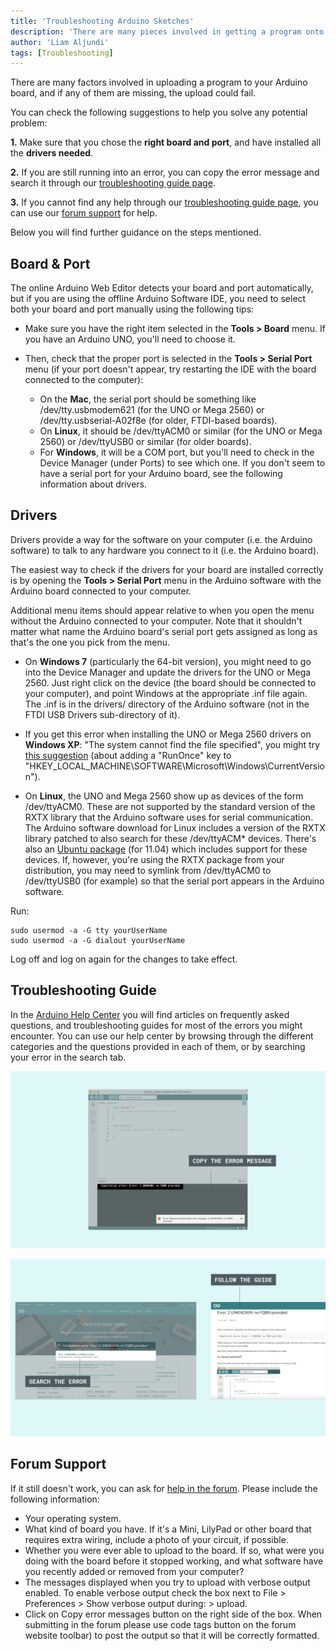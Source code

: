 ```yaml
---
title: 'Troubleshooting Arduino Sketches'
description: 'There are many pieces involved in getting a program onto your Arduino board.'
author: 'Liam Aljundi'
tags: [Troubleshooting]
---
```


There are many factors involved in uploading a program to your Arduino board, and if any of them are missing, the upload could fail.

You can check the following suggestions to help you solve any potential problem:

**1.** Make sure that you chose the **right board and port**, and have installed all the **drivers needed**.

**2.** If you are still running into an error, you can copy the error message and search it through our [troubleshooting guide page](https://support.arduino.cc/hc).

**3.** If you cannot find any help through our [troubleshooting guide page](https://support.arduino.cc/hc), you can use our [forum support](https://forum.arduino.cc/c/using-arduino/installation-troubleshooting/18) for help.

Below you will find further guidance on the steps mentioned.
## Board & Port

The online Arduino Web Editor detects your board and port automatically, but if you are using the offline Arduino Software IDE, you need to select both your board and port manually using the following tips:

- Make sure you have the right item selected in the **Tools > Board** menu. If you have an Arduino UNO, you'll need to choose it.

- Then, check that the proper port is selected in the **Tools > Serial Port** menu (if your port doesn't appear, try restarting the IDE with the board connected to the computer):

  - On the **Mac**, the serial port should be something like /dev/tty.usbmodem621 (for the UNO or Mega 2560) or /dev/tty.usbserial-A02f8e (for older, FTDI-based boards).
  - On **Linux**, it should be /dev/ttyACM0 or similar (for the UNO or Mega 2560) or /dev/ttyUSB0 or similar (for older boards).
  - For **Windows**, it will be a COM port, but you'll need to check in the Device Manager (under Ports) to see which one. If you don't seem to have a serial port for your Arduino board, see the following information about drivers.

## Drivers

Drivers provide a way for the software on your computer (i.e. the Arduino software) to talk to any hardware you connect to it (i.e. the Arduino board).

The easiest way to check if the drivers for your board are installed correctly is by opening the **Tools > Serial Port** menu in the Arduino software with the Arduino board connected to your computer. 

Additional menu items should appear relative to when you open the menu without the Arduino connected to your computer. Note that it shouldn't matter what name the Arduino board's serial port gets assigned as long as that's the one you pick from the menu.

- On **Windows 7** (particularly the 64-bit version), you might need to go into the Device Manager and update the drivers for the UNO or Mega 2560. Just right click on the device (the board should be connected to your computer), and point Windows at the appropriate .inf file again. The .inf is in the drivers/ directory of the Arduino software (not in the FTDI USB Drivers sub-directory of it).

- If you get this error when installing the UNO or Mega 2560 drivers on **Windows XP**: "The system cannot find the file specified", you might try [this suggestion](http://forums.techguy.org/1680041-post1.html) (about adding a "RunOnce" key to "HKEY_LOCAL_MACHINE\SOFTWARE\Microsoft\Windows\CurrentVersion").

- On **Linux**, the UNO and Mega 2560 show up as devices of the form /dev/ttyACM0. These are not supported by the standard version of the RXTX library that the Arduino software uses for serial communication. The Arduino software download for Linux includes a version of the RXTX library patched to also search for these /dev/ttyACM* devices. There's also an [Ubuntu package](https://launchpad.net/ubuntu/+source/rxtx/2.2pre2-3) (for 11.04) which includes support for these devices. If, however, you're using the RXTX package from your distribution, you may need to symlink from /dev/ttyACM0 to /dev/ttyUSB0 (for example) so that the serial port appears in the Arduino software.

Run:

```
sudo usermod -a -G tty yourUserName
sudo usermod -a -G dialout yourUserName
```

Log off and log on again for the changes to take effect.

## Troubleshooting Guide

In the [Arduino Help Center](https://support.arduino.cc/hc) you will find articles on frequently asked questions, and troubleshooting guides for most of the errors you might encounter. You can use our help center by browsing through the different categories and the questions provided in each of them, or by searching your error in the search tab.

![Copying the error message](./assets/copy-error-message.png)

![Searching for the guide to solve the error](./assets/troubleshooting-guide.png)

## Forum Support

If it still doesn't work, you can ask for [help in the forum](https://forum.arduino.cc/c/using-arduino/installation-troubleshooting/18). Please include the following information:

- Your operating system.
- What kind of board you have. If it's a Mini, LilyPad or other board that requires extra wiring, include a photo of your circuit, if possible.
- Whether you were ever able to upload to the board. If so, what were you doing with the board before it stopped working, and what software have you recently added or removed from your computer?
- The messages displayed when you try to upload with verbose output enabled. To enable verbose output check the box next to File > Preferences > Show verbose output during: > upload.
- Click on Copy error messages button on the right side of the box. When submitting in the forum please use code tags button on the forum website toolbar) to post the output so that it will be correctly formatted.
